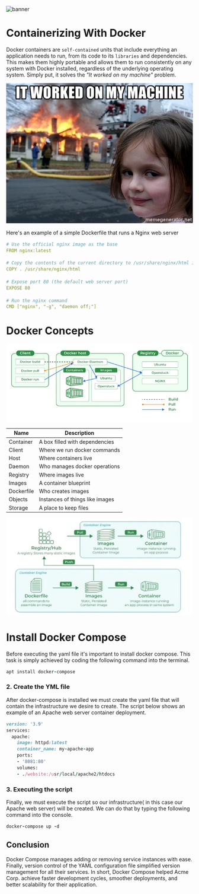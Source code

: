 ![banner](images/banner_1.jpg)

# Containerizing With Docker

Docker containers are `self-contained` units that include everything an application needs to run, from its code to its `libraries` and dependencies. This makes them highly portable and allows them to run consistently on any system with Docker installed, regardless of the underlying operating system. Simply put, it solves the *"It worked on my machine"* problem.

![docker_meme](images/docker_meme.jpg)

Here's an example of a simple Dockerfile that runs a Nginx web server

```yaml
# Use the official nginx image as the base
FROM nginx:latest

# Copy the contents of the current directory to /usr/share/nginx/html in the container
COPY . /usr/share/nginx/html

# Expose port 80 (the default web server port)
EXPOSE 80

# Run the nginx command
CMD ["nginx", "-g", "daemon off;"]

```
# Docker Concepts

![docker architecture](images/docker_architecture.jpg)

| Name          | Description                           |
|---------------|---------------------------------------|
| Container     | A box filled with dependencies          |
| Client        | Where we run docker commands          |
| Host          | Where containers live                 |
| Daemon        | Who manages docker operations         |
| Registry      | Where images live                     |
| Images        | A container blueprint                 |
| Dockerfile    | Who creates images                    |
| Objects       | Instances of things like images       |
| Storage       | A place to keep files                 |

![dockerfile workflow](images/dockerfile_workflow.jpg)

# Install Docker Compose

Before executing the yaml file it's important to install docker compose. This task is simply achieved by coding the following command into the terminal.

```ruby
apt install docker-compose
```

### 2. Create the YML file

After docker-compose is installed we must create the yaml file that will contain the infrastructure we desire to create. The script below shows an example of an Apache web server container deployment.

```ruby
version: '3.9'
services:
  apache:
    image: httpd:latest
    container_name: my-apache-app
    ports:
    - '8081:80'
    volumes:
    - ./website:/usr/local/apache2/htdocs
```

### 3. Executing the script

Finally, we must execute the script so our infrastructure( in this case our Apache web server) will be created. We can do that by typing the following command into the console.

```ruby
docker-compose up -d
```

## Conclusion

Docker Compose manages adding or removing service instances with ease. Finally, version control of the YAML configuration file simplified version management for all their services.
In short, Docker Compose helped Acme Corp. achieve faster development cycles, smoother deployments, and better scalability for their application.
